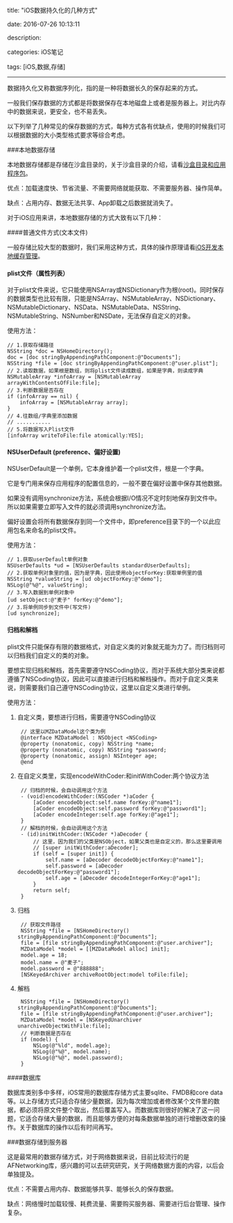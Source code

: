 title: "iOS数据持久化的几种方式"

date: 2016-07-26 10:13:11

description:

categories: iOS笔记

tags: [iOS,数据,存储]

---

数据持久化又称数据序列化，指的是一种将数据长久的保存起来的方式。

一般我们保存数据的方式都是将数据保存在本地磁盘上或者是服务器上。对比内存中的数据来说，更安全，也不易丢失。

以下列举了几种常见的保存数据的方式，每种方式各有优缺点，使用的时候我们可以根据数据的大小类型格式要求等综合考虑。

<!--more-->

###本地数据存储

本地数据存储都是存储在沙盒目录的，关于沙盒目录的介绍，请看[沙盒目录和应用程序包](http://www.hackmz.com/2016/07/25/沙盒目录和应用程序包/)。

优点：加载速度快、节省流量、不需要网络就能获取、不需要服务器、操作简单。

缺点：占用内存、数据无法共享、App卸载之后数据就消失了。

对于iOS应用来讲，本地数据存储的方式大致有以下几种：

####普通文件方式(文本文件)

一般存储比较大型的数据时，我们采用这种方式，具体的操作原理请看[iOS开发本地缓存管理](http://www.hackmz.com/2016/07/22/iOS开发本地缓存管理/)。

#### plist文件（属性列表）

对于plist文件来说，它只能使用NSArray或NSDictionary作为根(root)。同时保存的数据类型也比较有限，只能是NSArray、NSMutableArray、NSDictionary、NSMutableDictionary、NSData、NSMutableData、NSString、NSMutableString、NSNumber和NSDate，无法保存自定义的对象。
	
使用方法：

	// 1.获取存储路径
	NSString *doc = NSHomeDirectory();
	doc = [doc stringByAppendingPathComponent:@"Documents"];
	NSString *file = [doc stringByAppendingPathComponent:@"user.plist"];
	// 2.读取数据，如果根是数组，则将plist文件读成数组，如果是字典，则读成字典
	NSMutableArray *infoArray = [NSMutableArray arrayWithContentsOfFile:file];
	// 3.判断数据是否存在	
	if (infoArray == nil) {
		infoArray = [NSMutableArray array];
	}
	// 4.往数组/字典里添加数据
	// ...........
	// 5.将数据写入Plist文件
	[infoArray writeToFile:file atomically:YES];

#### NSUserDefault (preference、偏好设置)

NSUserDefault是一个单例，它本身维护着一个plist文件，根是一个字典。

它是专门用来保存应用程序的配置信息的，一般不要在偏好设置中保存其他数据。

如果没有调用synchronize方法，系统会根据I/O情况不定时刻地保存到文件中。所以如果需要立即写入文件的就必须调用synchronize方法。

偏好设置会将所有数据保存到同一个文件中，即preference目录下的一个以此应用包名来命名的plist文件。

使用方法：

	// 1.获取userDefault单例对象
	NSUserDefaults *ud = [NSUserDefaults standardUserDefaults];
	// 2.获取单例对象里的值，因为是字典，因此使用objectForKey:获取单例里的值
	NSString *valueString = [ud objectForKey:@"demo"];
	NSLog(@"%@", valueString);
	// 3.写入数据到单例对象中
	[ud setObject:@"麦子" forKey:@"demo"];
	// 3.将单例同步到文件中(写文件)
	[ud synchronize];

#### 归档和解档

plist文件只能保存有限的数据格式，对自定义类的对象就无能为力了。而归档则可以归档我们自定义的类的对象。

要想实现归档和解档，首先需要遵守NSCoding协议，而对于系统大部分类来说都遵循了NSCoding协议，因此可以直接进行归档和解档操作。而对于自定义类来说，则需要我们自己遵守NSCoding协议，这里以自定义类进行举例。

使用方法：

1. 自定义类，要想进行归档，需要遵守NSCoding协议

		// 这里以MZDataModel这个类为例
		@interface MZDataModel : NSObject <NSCoding>
		@property (nonatomic, copy) NSString *name;
		@property (nonatomic, copy) NSString *password;
		@property (nonatomic, assign) NSInteger age;
		@end
	
2. 在自定义类里，实现encodeWithCoder:和initWithCoder:两个协议方法

		// 归档的时候，会自动调用这个方法
		- (void)encodeWithCoder:(NSCoder *)aCoder {
		    [aCoder encodeObject:self.name forKey:@"name1"];
		    [aCoder encodeObject:self.password forKey:@"password1"];
		    [aCoder encodeInteger:self.age forKey:@"age1"];
		}
		// 解档的时候，会自动调用这个方法
		- (id)initWithCoder:(NSCoder *)aDecoder {
		    // 这里，因为我们的父类是NSObject，如果父类也是自定义的，那么这里要调用
		    // [super initWithCoder:aDecoder];
		    if (self = [super init]) {
		        self.name = [aDecoder decodeObjectForKey:@"name1"];
		        self.password = [aDecoder decodeObjectForKey:@"password1"];
		        self.age = [aDecoder decodeIntegerForKey:@"age1"];
		    }
		    return self;
		}
	
3. 归档
		
		// 获取文件路径
		NSString *file = [NSHomeDirectory() stringByAppendingPathComponent:@"Documents"];
		file = [file stringByAppendingPathComponent:@"user.archiver"];
		MZDataModel *model = [[MZDataModel alloc] init];
		model.age = 18;
		model.name = @"麦子";
		model.password = @"888888";
		[NSKeyedArchiver archiveRootObject:model toFile:file];
      
4. 解档

		NSString *file = [NSHomeDirectory() stringByAppendingPathComponent:@"Documents"];
		file = [file stringByAppendingPathComponent:@"user.archiver"];
		MZDataModel *model = [NSKeyedUnarchiver unarchiveObjectWithFile:file];
		// 判断数据是否存在
		if (model) {
		    NSLog(@"%ld", model.age);
		    NSLog(@"%@", model.name);
		    NSLog(@"%@", model.password);
		}

####数据库

数据库类别多中多样，iOS常用的数据库存储方式主要sqlite、FMDB和core data等。以上存储方式只适合存储少量数据，因为每次增加或者修改某个文件里的数据，都必须将原文件整个取出，然后覆盖写入。而数据库则很好的解决了这一问题，它适合存储大量的数据，而且能够方便的对每条数据单独的进行增删改查的操作。关于数据库的操作以后有时间再写。

###数据存储到服务器

这是最常用的数据存储方式，对于网络数据来说，目前比较流行的是AFNetworking库，感兴趣的可以去研究研究，关于网络数据方面的内容，以后会单独提及。

优点：不需要占用内存、数据能够共享、能够长久的保存数据。

缺点：网络慢时加载较慢、耗费流量、需要购买服务器、需要进行后台管理、操作复杂。